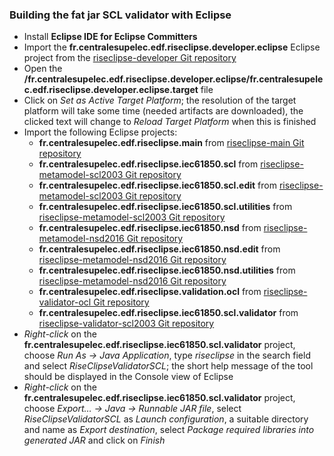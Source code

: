 
### Building the fat jar SCL validator with Eclipse
* Install **Eclipse IDE for Eclipse Committers**
* Import the **fr.centralesupelec.edf.riseclipse.developer.eclipse** Eclipse project from the [riseclipse-developer Git repository](https://github.com/riseclipse/riseclipse-developer/)
* Open the **/fr.centralesupelec.edf.riseclipse.developer.eclipse/fr.centralesupelec.edf.riseclipse.developer.eclipse.target** file
* Click on *Set as Active Target Platform*; the resolution of the target platform will take some time (needed artifacts are downloaded),
the clicked text will change to *Reload Target Platform* when this is finished
* Import the following Eclipse projects:
  * **fr.centralesupelec.edf.riseclipse.main** from [riseclipse-main Git repository](https://github.com/riseclipse/riseclipse-main/)
  * **fr.centralesupelec.edf.riseclipse.iec61850.scl** from [riseclipse-metamodel-scl2003 Git repository](https://github.com/riseclipse/riseclipse-metamodel-scl2003)
  * **fr.centralesupelec.edf.riseclipse.iec61850.scl.edit** from [riseclipse-metamodel-scl2003 Git repository](https://github.com/riseclipse/riseclipse-metamodel-scl2003)
  * **fr.centralesupelec.edf.riseclipse.iec61850.scl.utilities** from [riseclipse-metamodel-scl2003 Git repository](https://github.com/riseclipse/riseclipse-metamodel-scl2003)
  * **fr.centralesupelec.edf.riseclipse.iec61850.nsd** from [riseclipse-metamodel-nsd2016 Git repository](https://github.com/riseclipse/riseclipse-metamodel-nsd2016)
  * **fr.centralesupelec.edf.riseclipse.iec61850.nsd.edit** from [riseclipse-metamodel-nsd2016 Git repository](https://github.com/riseclipse/riseclipse-metamodel-nsd2016)
  * **fr.centralesupelec.edf.riseclipse.iec61850.nsd.utilities** from [riseclipse-metamodel-nsd2016 Git repository](https://github.com/riseclipse/riseclipse-metamodel-nsd2016)
  * **fr.centralesupelec.edf.riseclipse.validation.ocl** from [riseclipse-validator-ocl Git repository](https://github.com/riseclipse/riseclipse-validator-ocl)
  * **fr.centralesupelec.edf.riseclipse.iec61850.scl.validator** from [riseclipse-validator-scl2003 Git repository](https://github.com/riseclipse/riseclipse-validator-scl2003/)
* *Right-click* on the **fr.centralesupelec.edf.riseclipse.iec61850.scl.validator** project, choose *Run As → Java Application*, type *riseclipse* in the search field and
select *RiseClipseValidatorSCL*; the short help message of the tool should be displayed in the Console view of Eclipse
* *Right-click* on the **fr.centralesupelec.edf.riseclipse.iec61850.scl.validator** project, choose *Export… → Java → Runnable JAR file*, select *RiseClipseValidatorSCL*
as *Launch configuration*, a suitable directory and name as *Export destination*, select *Package required libraries into generated JAR* and click on *Finish*
